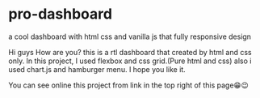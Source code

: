 # pro-dashboard
a cool dashboard with html css and vanilla js that fully responsive design


Hi guys
How are you?
this is a rtl dashboard that created by html and css only.
In this project, I used flexbox and css grid.(Pure html and css)
also i used chart.js and hamburger menu.
I hope you like it.

You can see online this project from link in the top right of this page😁😉 
